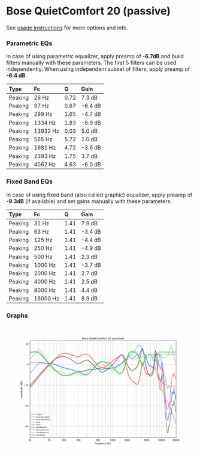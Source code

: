 # Bose QuietComfort 20 (passive)
See [usage instructions](https://github.com/jaakkopasanen/AutoEq#usage) for more options and info.

### Parametric EQs
In case of using parametric equalizer, apply preamp of **-6.7dB** and build filters manually
with these parameters. The first 5 filters can be used independently.
When using independent subset of filters, apply preamp of **-6.4 dB**.

| Type    | Fc       |    Q | Gain    |
|:--------|:---------|:-----|:--------|
| Peaking | 26 Hz    | 0.72 | 7.3 dB  |
| Peaking | 97 Hz    | 0.67 | -6.4 dB |
| Peaking | 299 Hz   | 1.65 | -4.7 dB |
| Peaking | 1334 Hz  | 1.83 | -8.9 dB |
| Peaking | 13932 Hz | 0.03 | 5.0 dB  |
| Peaking | 565 Hz   | 5.72 | 1.0 dB  |
| Peaking | 1681 Hz  | 4.72 | -3.6 dB |
| Peaking | 2393 Hz  | 1.75 | 3.7 dB  |
| Peaking | 4062 Hz  | 4.63 | -6.0 dB |

### Fixed Band EQs
In case of using fixed band (also called graphic) equalizer, apply preamp of **-9.3dB**
(if available) and set gains manually with these parameters.

| Type    | Fc       |    Q | Gain    |
|:--------|:---------|:-----|:--------|
| Peaking | 31 Hz    | 1.41 | 7.9 dB  |
| Peaking | 63 Hz    | 1.41 | -3.4 dB |
| Peaking | 125 Hz   | 1.41 | -4.4 dB |
| Peaking | 250 Hz   | 1.41 | -4.9 dB |
| Peaking | 500 Hz   | 1.41 | 2.3 dB  |
| Peaking | 1000 Hz  | 1.41 | -3.7 dB |
| Peaking | 2000 Hz  | 1.41 | 2.7 dB  |
| Peaking | 4000 Hz  | 1.41 | 2.5 dB  |
| Peaking | 8000 Hz  | 1.41 | 4.4 dB  |
| Peaking | 16000 Hz | 1.41 | 8.9 dB  |

### Graphs
![](./Bose%20QuietComfort%2020%20(passive).png)